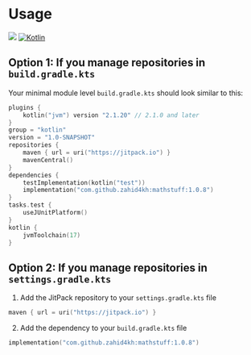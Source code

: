 # Usage

[![](https://jitpack.io/v/zahid4kh/mathstuff.svg)](https://jitpack.io/#zahid4kh/mathstuff) [![Kotlin](https://img.shields.io/badge/Kotlin-2.1.0-blue.svg?logo=kotlin)](https://kotlinlang.org/docs/releases.html#release-details)

## Option 1: If you manage repositories in `build.gradle.kts`

Your minimal module level `build.gradle.kts` should look similar to this:

```kotlin
plugins {
    kotlin("jvm") version "2.1.20" // 2.1.0 and later
}
group = "kotlin"
version = "1.0-SNAPSHOT"
repositories {
    maven { url = uri("https://jitpack.io") }
    mavenCentral()
}
dependencies {
    testImplementation(kotlin("test"))
    implementation("com.github.zahid4kh:mathstuff:1.0.8")
}
tasks.test {
    useJUnitPlatform()
}
kotlin {
    jvmToolchain(17)
}
```

## Option 2: If you manage repositories in `settings.gradle.kts`

1. Add the JitPack repository to your `settings.gradle.kts` file

```kotlin
maven { url = uri("https://jitpack.io") }
```

2. Add the dependency to your `build.gradle.kts` file

```kotlin
implementation("com.github.zahid4kh:mathstuff:1.0.8")
```